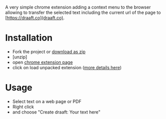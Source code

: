 A very simple chrome extension adding a context menu to the browser allowing to
transfer the selected text including the current url of the page to
[https://draaft.co](draaft.co).

# Installation

* Fork the project or [download as zip](https://github.com/it-ony/draaft-chrome-extension/archive/master.zip)
* [unzip]
* open [chrome extension page](chrome://extensions/)
* click on load unpacked extension ([more details here](https://developer.chrome.com/extensions/getstarted#unpacked))

# Usage

* Select text on a web page or PDF
* Right click 
* and choose "Create draaft: Your text here"

